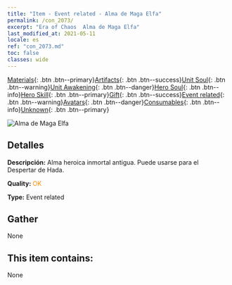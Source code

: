 ```yaml
---
title: "Item - Event related - Alma de Maga Elfa"
permalink: /con_2073/
excerpt: "Era of Chaos  Alma de Maga Elfa"
last_modified_at: 2021-05-11
locale: es
ref: "con_2073.md"
toc: false
classes: wide
---
```

 [Materials](/ItemsES/){: .btn .btn--primary}[Artifacts](/ItemsES/Artifacts/){: .btn .btn--success}[Unit Soul](/ItemsES/UnitSoul/){: .btn .btn--warning}[Unit Awakening](/ItemsES/UnitAwakening/){: .btn .btn--danger}[Hero Soul](/ItemsES/HeroSoul/){: .btn .btn--info}[Hero Skill](/ItemsES/HeroSkill/){: .btn .btn--primary}[Gift](/ItemsES/Gift/){: .btn .btn--success}[Event related](/ItemsES/Events/){: .btn .btn--warning}[Avatars](/ItemsES/Avatars/){: .btn .btn--danger}[Consumables](/ItemsES/Consumables/){: .btn .btn--info}[Unknown](/ItemsES/Unknown/){: .btn .btn--primary}

 ![Alma de Maga Elfa](/images/t/juexing_901.jpg)

## Detalles
 **Descripción:** Alma heroica inmortal antigua. Puede usarse para el Despertar de Hada.

 **Quality:** <span style="color: #FF8C00">OK</span>

 **Type:** Event related

## Gather

  None

## This item contains:

  None

